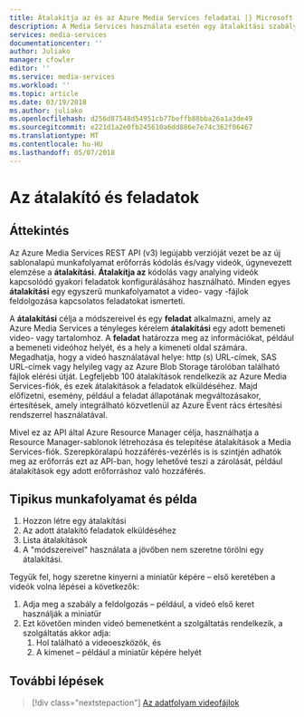 ```yaml
---
title: Átalakítja az és az Azure Media Services feladatai |} Microsoft Docs
description: A Media Services használata esetén egy átalakítási szabályok vagy a videók feldolgozásához specifikációk leírása létrehozásához szükséges. Ez a cikk áttekintést nyújt az átalakító van, és hogy miképpen lehet vele.
services: media-services
documentationcenter: ''
author: Juliako
manager: cfowler
editor: ''
ms.service: media-services
ms.workload: ''
ms.topic: article
ms.date: 03/19/2018
ms.author: juliako
ms.openlocfilehash: d256d87548d54951cb77beffb88bba26a1a3de49
ms.sourcegitcommit: e221d1a2e0fb245610a6dd886e7e74c362f06467
ms.translationtype: MT
ms.contentlocale: hu-HU
ms.lasthandoff: 05/07/2018
---
```

# <a name="transforms-and-jobs"></a>Az átalakító és feladatok

## <a name="overview"></a>Áttekintés 

Az Azure Media Services REST API (v3) legújabb verzióját vezet be az új sablonalapú munkafolyamat erőforrás kódolás és/vagy videók, úgynevezett elemzése a **átalakítási**. **Átalakítja az** kódolás vagy analying videók kapcsolódó gyakori feladatok konfigurálásához használható. Minden egyes **átalakítási** egy egyszerű munkafolyamatot a video- vagy -fájlok feldolgozása kapcsolatos feladatokat ismerteti. 

A **átalakítási** célja a módszereivel és egy **feladat** alkalmazni, amely az Azure Media Services a tényleges kérelem **átalakítási** egy adott bemeneti video- vagy tartalomhoz. A **feladat** határozza meg az információkat, például a bemeneti videóhoz helyét, és a hely a kimeneti oldal számára. Megadhatja, hogy a videó használatával helye: http (s) URL-címek, SAS URL-címek vagy helyileg vagy az Azure Blob Storage tárolóban található fájlok elérési útját. Legfeljebb 100 átalakítások rendelkezik az Azure Media Services-fiók, és ezek átalakítások a feladatok elküldéséhez. Majd előfizetni, esemény, például a feladat állapotának megváltozásakor, értesítések, amely integrálható közvetlenül az Azure Event rács értesítési rendszerrel használatával. 

Mivel ez az API által Azure Resource Manager célja, használhatja a Resource Manager-sablonok létrehozása és telepítése átalakítások a Media Services-fiók. Szerepköralapú hozzáférés-vezérlés is is szintjén adhatók meg az erőforrás ezt az API-ban, hogy lehetővé teszi a zárolását, például átalakítások egy adott erőforráshoz való hozzáférés.

## <a name="typical-workflow-and-example"></a>Tipikus munkafolyamat és példa

1. Hozzon létre egy átalakítási 
2. Az adott átalakító feladatok elküldéséhez 
3. Lista átalakítások 
4. A "módszereivel" használata a jövőben nem szeretne törölni egy átalakítási. 

Tegyük fel, hogy szeretne kinyerni a miniatűr képére – első keretében a videók volna lépései a következők: 

1. Adja meg a szabály a feldolgozás – például, a videó első keret használják a miniatűr 
2. Ezt követően minden videó bemenetként a szolgáltatás rendelkezik, a szolgáltatás akkor adja: 
    1. Hol található a videoeszközök, és 
    2. A kimenet – például a miniatűr képére helyét 

## <a name="next-steps"></a>További lépések

> [!div class="nextstepaction"]
> [Az adatfolyam videofájlok](stream-files-dotnet-quickstart.md)
